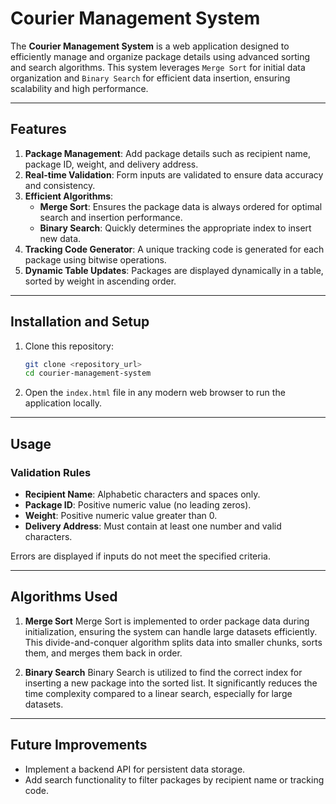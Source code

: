 # Courier Management System

The **Courier Management System** is a web application designed to efficiently manage and organize package details using advanced sorting and search algorithms. This system leverages `Merge Sort` for initial data organization and `Binary Search` for efficient data insertion, ensuring scalability and high performance.

---

## Features

1. **Package Management**: Add package details such as recipient name, package ID, weight, and delivery address.
2. **Real-time Validation**: Form inputs are validated to ensure data accuracy and consistency.
3. **Efficient Algorithms**:
   - **Merge Sort**: Ensures the package data is always ordered for optimal search and insertion performance.
   - **Binary Search**: Quickly determines the appropriate index to insert new data.
4. **Tracking Code Generator**: A unique tracking code is generated for each package using bitwise operations.
5. **Dynamic Table Updates**: Packages are displayed dynamically in a table, sorted by weight in ascending order.

---

## Installation and Setup

1. Clone this repository:
   ```bash
   git clone <repository_url>
   cd courier-management-system

2. Open the `index.html` file in any modern web browser to run the application locally.

---

## Usage

### Validation Rules
- **Recipient Name**: Alphabetic characters and spaces only.
- **Package ID**: Positive numeric value (no leading zeros).
- **Weight**: Positive numeric value greater than 0.
- **Delivery Address**: Must contain at least one number and valid characters.

Errors are displayed if inputs do not meet the specified criteria.

---

## Algorithms Used

1. **Merge Sort**
Merge Sort is implemented to order package data during initialization, ensuring the system can handle large datasets efficiently. This divide-and-conquer algorithm splits data into smaller chunks, sorts them, and merges them back in order.

2. **Binary Search**
Binary Search is utilized to find the correct index for inserting a new package into the sorted list. It significantly reduces the time complexity compared to a linear search, especially for large datasets.

---

## Future Improvements

- Implement a backend API for persistent data storage.
- Add search functionality to filter packages by recipient name or tracking code.